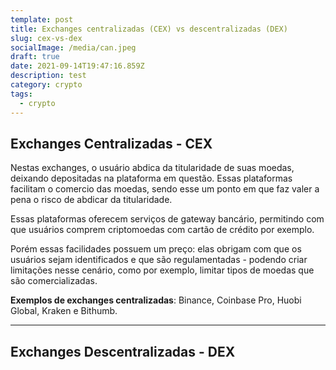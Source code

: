 ```yaml
---
template: post
title: Exchanges centralizadas (CEX) vs descentralizadas (DEX)
slug: cex-vs-dex
socialImage: /media/can.jpeg
draft: true
date: 2021-09-14T19:47:16.859Z
description: test
category: crypto
tags:
  - crypto
---
```

## Exchanges Centralizadas - CEX

Nestas exchanges, o usuário abdica da titularidade de suas moedas, deixando depositadas na plataforma em questão. Essas plataformas facilitam o comercio das moedas, sendo esse um ponto em que faz valer a pena o risco de abdicar da titularidade. 

Essas plataformas oferecem serviços de gateway bancário, permitindo com que usuários comprem criptomoedas com cartão de crédito por exemplo.

Porém essas facilidades possuem um preço: elas obrigam com que os usuários sejam identificados e que são regulamentadas - podendo criar limitações nesse cenário, como por exemplo, limitar tipos de moedas que são comercializadas.

**Exemplos de exchanges centralizadas**:  Binance, Coinbase Pro, Huobi Global, Kraken e Bithumb.

----

## Exchanges Descentralizadas - DEX